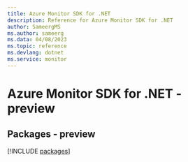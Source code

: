 ```yaml
---
title: Azure Monitor SDK for .NET
description: Reference for Azure Monitor SDK for .NET
author: SameergMS
ms.author: sameerg
ms.data: 04/08/2023
ms.topic: reference
ms.devlang: dotnet
ms.service: monitor
---
```

# Azure Monitor SDK for .NET - preview
## Packages - preview
[!INCLUDE [packages](monitor-index.md)]